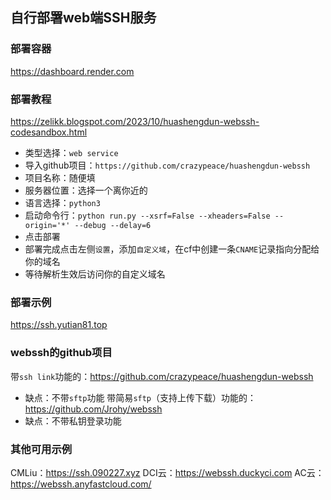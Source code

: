## 自行部署web端SSH服务

### 部署容器
<https://dashboard.render.com>  

### 部署教程
<https://zelikk.blogspot.com/2023/10/huashengdun-webssh-codesandbox.html>  
- 类型选择：`web service`
- 导入github项目：`https://github.com/crazypeace/huashengdun-webssh`
- 项目名称：随便填
- 服务器位置：选择一个离你近的
- 语言选择：`python3`
- 启动命令行：`python run.py --xsrf=False --xheaders=False --origin='*' --debug --delay=6`
- 点击部署
- 部署完成点击左侧`设置`，添加`自定义域`，在cf中创建一条`CNAME`记录指向分配给你的域名
- 等待解析生效后访问你的自定义域名

### 部署示例
<https://ssh.yutian81.top>

### webssh的github项目
带`ssh link`功能的：<https://github.com/crazypeace/huashengdun-webssh>
  - 缺点：不带`sftp`功能
带简易`sftp`（支持上传下载）功能的：<https://github.com/Jrohy/webssh>
  - 缺点：不带私钥登录功能

### 其他可用示例
CMLiu：<https://ssh.090227.xyz>
DCI云：<https://webssh.duckyci.com>
AC云：<https://webssh.anyfastcloud.com/>
